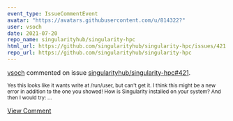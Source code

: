 ```yaml
---
event_type: IssueCommentEvent
avatar: "https://avatars.githubusercontent.com/u/814322?"
user: vsoch
date: 2021-07-20
repo_name: singularityhub/singularity-hpc
html_url: https://github.com/singularityhub/singularity-hpc/issues/421
repo_url: https://github.com/singularityhub/singularity-hpc
---
```


<a href='https://github.com/vsoch' target='_blank'>vsoch</a> commented on issue <a href='https://github.com/singularityhub/singularity-hpc/issues/421' target='_blank'>singularityhub/singularity-hpc#421</a>.

<small>Yes this looks like it wants write at /run/user, but can't get it. I think this might be a new error in addition to the one you showed! How is Singularity installed on your system? And then I would try:...</small>

<a href='https://github.com/singularityhub/singularity-hpc/issues/421' target='_blank'>View Comment</a>